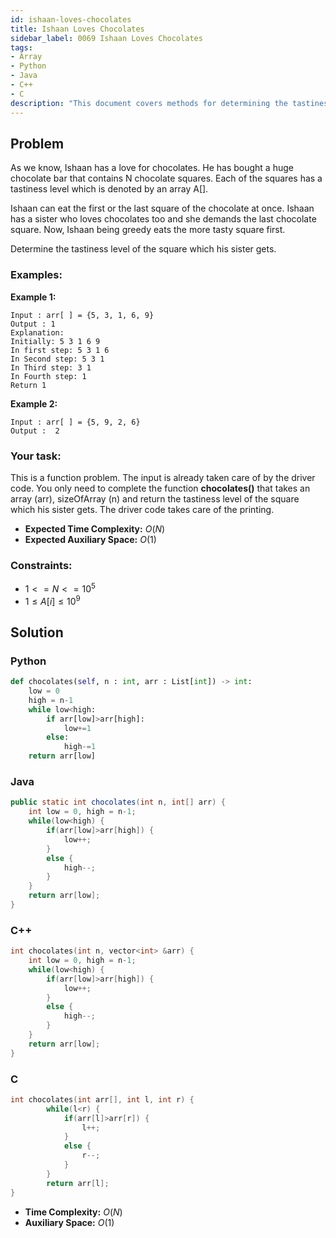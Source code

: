 ```yaml
---
id: ishaan-loves-chocolates
title: Ishaan Loves Chocolates
sidebar_label: 0069 Ishaan Loves Chocolates
tags:
- Array
- Python
- Java
- C++
- C
description: "This document covers methods for determining the tastiness level of the square which his sister gets in various programming languages."
---
```


## Problem

As we know, Ishaan has a love for chocolates. He has bought a huge chocolate bar that contains N chocolate squares. Each of the squares has a tastiness level which is denoted by an array A[].

Ishaan can eat the first or the last square of the chocolate at once. Ishaan has a sister who loves chocolates too and she demands the last chocolate square. Now, Ishaan being greedy eats the more tasty square first. 

Determine the tastiness level of the square which his sister gets.

### Examples:
**Example 1:**
```
Input : arr[ ] = {5, 3, 1, 6, 9}
Output : 1
Explanation:
Initially: 5 3 1 6 9
In first step: 5 3 1 6
In Second step: 5 3 1
In Third step: 3 1
In Fourth step: 1
Return 1
```

**Example 2:**
```
Input : arr[ ] = {5, 9, 2, 6} 
Output :  2
```

### Your task:

This is a function problem. The input is already taken care of by the driver code. You only need to complete the function **chocolates()** that takes an array (arr), sizeOfArray (n) and return the tastiness level of the square which his sister gets. The driver code takes care of the printing.

- **Expected Time Complexity:** $O(N)$
- **Expected Auxiliary Space:** $O(1)$

### Constraints:

- $1<=N<=10^5$
- $1 ≤ A[i] ≤ 10^9$

## Solution
### Python
```python
def chocolates(self, n : int, arr : List[int]) -> int:
    low = 0
    high = n-1
    while low<high:
        if arr[low]>arr[high]:
            low+=1
        else:
            high-=1
    return arr[low]
```

### Java
```java
public static int chocolates(int n, int[] arr) {
    int low = 0, high = n-1;
    while(low<high) {
        if(arr[low]>arr[high]) {
            low++;
        }
        else {
            high--;
        }
    }
    return arr[low];
}
```

### C++
```cpp
int chocolates(int n, vector<int> &arr) {
    int low = 0, high = n-1;
    while(low<high) {
        if(arr[low]>arr[high]) {
            low++;
        }
        else {
            high--;
        }
    }
    return arr[low];
}
```

### C
```c
int chocolates(int arr[], int l, int r) {
        while(l<r) {
            if(arr[l]>arr[r]) {
                l++;
            }
            else {
                r--;
            }
        }
        return arr[l];
}
```

- **Time Complexity:** $O(N)$
- **Auxiliary Space:** $O(1)$